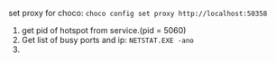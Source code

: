 set proxy for choco:
`choco config set proxy http://localhost:50358`

1. get pid of hotspot from service.(pid = 5060)
2. Get list of busy ports and ip:
`NETSTAT.EXE -ano`
3.